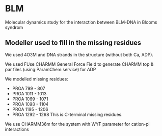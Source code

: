 # BLM
Molecular dynamics study for the interaction between BLM-DNA in Blooms syndrom

## Modeller used to fill in the missing residues 

We used 4O3M and DNA strands in the structure (without both Ca, ADP).

We used FUse CHARMM General Force Field to generate CHARMM top & par files (using ParamChem service) for ADP

We modelled missing residues:
- PROA	799 - 807
- PROA	1011 - 1013
- PROA	1069 - 1071
- PROA	1093 - 1104
- PROA	1195 - 1206
- PROA	1292 - 1298	This is C-terminal missing residues.

We use CHARMM36m for the system with WYF parameter for cation-pi interactions
